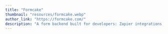```yaml
---
title: "Formcake"
thumbnail: "resources/formcake.webp"
author_link: "https://formcake.com/"
description: "A form backend built for developers: Zapier integrations, zero dependencies, a simple API, and unlimited forms."
---
```

